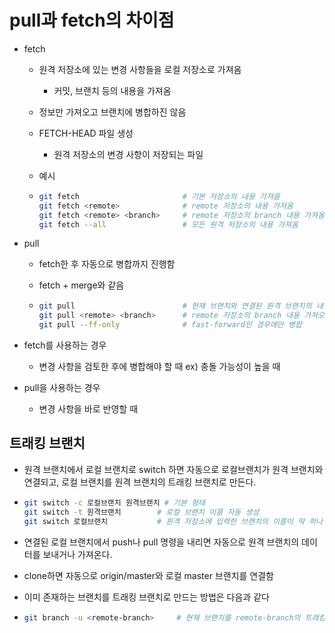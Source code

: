 # pull과 fetch의 차이점

- fetch

  - 원격 저장소에 있는 변경 사항들을 로컬 저장소로 가져옴

    - 커밋, 브랜치 등의 내용을 가져옴

  - 정보만 가져오고 브랜치에 병합하진 않음

  - FETCH-HEAD 파일 생성

    - 원격 저장소의 변경 사항이 저장되는 파일

  - 예시

  - ```bash
    git fetch						# 기본 저장소의 내용 가져옴
    git fetch <remote>				# remote 저장소의 내용 가져옴
    git fetch <remote> <branch>		# remote 저장소의 branch 내용 가져옴
    git fetch --all					# 모든 원격 저장소의 내용 가져옴
    ```

- pull

  - fetch한 후 자동으로 병합까지 진행함

  - fetch + merge와 같음

  - ```bash
    git pull						# 현재 브랜치와 연결된 원격 브랜치의 내용 가져오고 병합
    git pull <remote> <branch>		# remote 저장소의 branch 내용 가져오고 병합
    git pull --ff-only 				# fast-forward인 경우에만 병합
    ```



- fetch를 사용하는 경우
  - 변경 사항을 검토한 후에 병합해야 할 때 ex) 충돌 가능성이 높을 때
- pull을 사용하는 경우
  - 변경 사항을 바로 반영할 때

## 트래킹 브랜치

- 원격 브랜치에서 로컬 브랜치로 switch 하면 자동으로 로컬브랜치가 원격 브랜치와 연결되고, 로컬 브랜치를 원격 브랜치의 트래킹 브랜치로 만든다.

- ```bash
  git switch -c 로컬브랜치 원격브랜치 # 기본 형태
  git switch -t 원격브랜치 		 # 로컬 브랜치 이름 자동 생성
  git switch 로컬브랜치			 # 원격 저장소에 입력한 브랜치의 이름이 딱 하나 있고 로컬에 								   없으면 자동으로 트래킹 브랜치를 생성함
  ```

- 연결된 로컬 브랜치에서 push나 pull 명령을 내리면 자동으로 원격 브랜치의 데이터를 보내거나 가져온다.

- clone하면 자동으로 origin/master와 로컬 master 브랜치를 연결함

- 이미 존재하는 브랜치를 트래킹 브랜치로 만드는 방법은 다음과 같다

- ```bash
  git branch -u <remote-branch> 	# 현재 브랜치를 remote-branch의 트래킹 브랜치로 만듬
  ```

